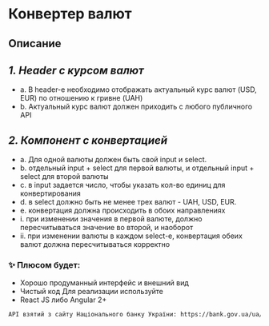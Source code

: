# Конвертер валют
## Описание
## _1.	Header с курсом валют_
- a.	В header-е необходимо отображать актуальный курс валют (USD, EUR) по отношению к гривне (UAH)
- b.	Актуальный курс валют должен приходить с любого публичного API
## _2.	Компонент с конвертацией_
- a.	Для одной валюты должен быть свой input и select. 
- b.	отдельный input + select для первой валюты, и отдельный input + select для второй валюты
- c.	в input задается число, чтобы указать кол-во единиц для конвертирования
- d.	в select должно быть не менее трех валют - UAH, USD, EUR.
- e.	конвертация должна происходить в обоих направлениях 
- i.	при изменении значения в первой валюте, должно пересчитываться значение во второй, и наоборот
- ii.	при изменении валюты в каждом select-е, конвертация обеих валют должна пересчитываться корректно
### ✨ Плюсом будет:
-	Хорошо продуманный интерфейс и внешний вид
-	Чистый код
Для реализации используйте
-	React JS либо Angular 2+

```sh
API взятий з сайту Національного банку України: https://bank.gov.ua/ua/open-data/api-dev
```
